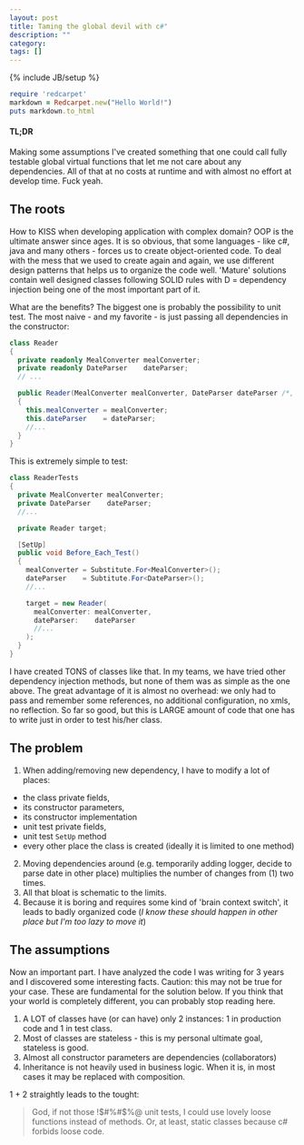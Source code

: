 ```yaml
---
layout: post
title: Taming the global devil with c#"
description: ""
category: 
tags: []
---
```

{% include JB/setup %}

```ruby
require 'redcarpet'
markdown = Redcarpet.new("Hello World!")
puts markdown.to_html
```

#### TL;DR
Making some assumptions I've created something that one could call fully testable global virtual functions that let me not care about any dependencies. All of that at no costs at runtime and with almost no effort at develop time. Fuck yeah.

## The roots

How to KISS when developing application with complex domain? OOP is the ultimate answer since ages. It is so obvious, that some languages - like c#, java and many others - forces us to create object-oriented code. To deal with the mess that we used to create again and again, we use different design patterns that helps us to organize the code well. 'Mature' solutions contain well designed classes following SOLID rules with D = dependency injection being one of the most important part of it.

What are the benefits? The biggest one is probably the possibility to unit test. The most naive - and my favorite - is just passing all dependencies in the constructor:

```c#
class Reader
{
  private readonly MealConverter mealConverter;
  private readonly DateParser    dateParser;
  // ...

  public Reader(MealConverter mealConverter, DateParser dateParser /*, ... */)
  {
    this.mealConverter = mealConverter;
    this.dateParser    = dateParser;
    //...
  }
}
```

This is extremely simple to test:

```csharp
class ReaderTests
{
  private MealConverter mealConverter;
  private DateParser    dateParser;
  //...

  private Reader target;

  [SetUp]
  public void Before_Each_Test()
  {
    mealConverter = Substitute.For<MealConverter>();
    dateParser    = Subtitute.For<DateParser>();
    //...

    target = new Reader(
      mealConverter: mealConverter,
      dateParser:    dateParser
      //...
    );
  }
}
```

I have created TONS of classes like that. In my teams, we have tried other dependency injection methods, but none of them was as simple as the one above. The great advantage of it is almost no overhead: we only had to pass and remember some references, no additional configuration, no xmls, no reflection. So far so good, but this is LARGE amount of code that one has to write just in order to test his/her class.

## The problem
1. When adding/removing new dependency, I have to modify a lot of places:
  - the class private fields,
  - its constructor parameters,
  - its constructor implementation
  - unit test private fields,
  - unit test `SetUp` method
  - every other place the class is created (ideally it is limited to one method)
2. Moving dependencies around (e.g. temporarily adding logger, decide to parse date in other place) multiplies the number of changes from (1) two times.
3. All that bloat is schematic to the limits.
4. Because it is boring and requires some kind of 'brain context switch', it leads to badly organized code (_I know these should happen in other place but I'm too lazy to move it_)

## The assumptions

Now an important part. I have analyzed the code I was writing for 3 years and I discovered some interesting facts. Caution: this may not be true for your case. These are fundamental for the solution below. If you think that your world is completely different, you can probably stop reading here.

1. A LOT of classes have (or can have) only 2 instances: 1 in production code and 1 in test class.
2. Most of classes are stateless - this is my personal ultimate goal, stateless is good.
3. Almost all constructor parameters are dependencies (collaborators)
4. Inheritance is not heavily used in business logic. When it is, in most cases it may be replaced with composition.

1 + 2 straightly leads to the tought:

> God, if not those !$#%#$%@ unit tests, I could use lovely loose functions instead of methods. Or, at least, static classes because c# forbids loose code.

